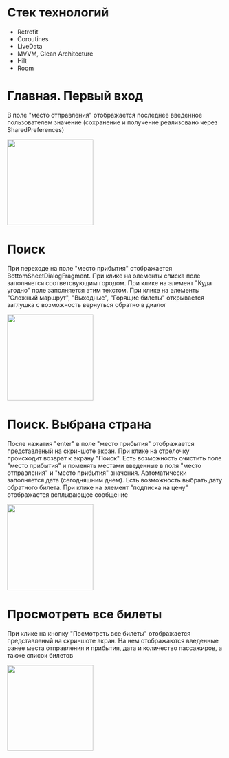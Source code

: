 # Стек технологий
- Retrofit
- Coroutines
- LiveData
- MVVM, Clean Architecture
- Hilt
- Room
# Главная. Первый вход
В поле "место отправления" отображается последнее введенное пользователем значение
(сохранение и получение реализовано через SharedPreferences)

<img src="https://github.com/alliinx/EffectiveMobileTest/assets/93782994/70d825df-3c11-4a47-802b-a34ef0ad13e2" width="200"/>

# Поиск
При переходе на поле "место прибытия" отображается BottomSheetDialogFragment.
При клике на элементы списка поле заполняется соответсвующим городом. При клике на элемент "Куда угодно" поле заполняется этим текстом.
При клике на элементы "Сложный маршрут", "Выходные", "Горящие билеты" открывается заглушка с возможность вернуться обратно в диалог

<img src="https://github.com/alliinx/EffectiveMobileTest/assets/93782994/e68383ba-7ed4-4338-b49c-981b13720cda" width="200"/>

# Поиск. Выбрана страна
После нажатия "enter" в поле "место прибытия" отображается представленый на скриншоте экран. При клике на стрелочку происходит возврат к экрану "Поиск".
Есть возможность очистить поле "место прибытия" и поменять местами введенные в поля "место отправления" и "место прибытия" значения. Автоматически заполняется дата (сегодняшним днем).
Есть возможность выбрать дату обратного билета. При клике на элемент "подписка на цену" отображается всплывающее сообщение

<img src="https://github.com/alliinx/EffectiveMobileTest/assets/93782994/1066806e-55cd-4cd2-81ec-b94b043599aa" width="200"/>

# Просмотреть все билеты
При клике на кнопку "Посмотреть все билеты" отображается представленый на скриншоте экран. На нем отображаются введенные ранее места отправления и прибытия, дата и количество пассажиров,
а также список билетов

<img src="https://github.com/alliinx/EffectiveMobileTest/assets/93782994/dcd6a166-98c1-4409-be05-416293792d66" width="200"/>


